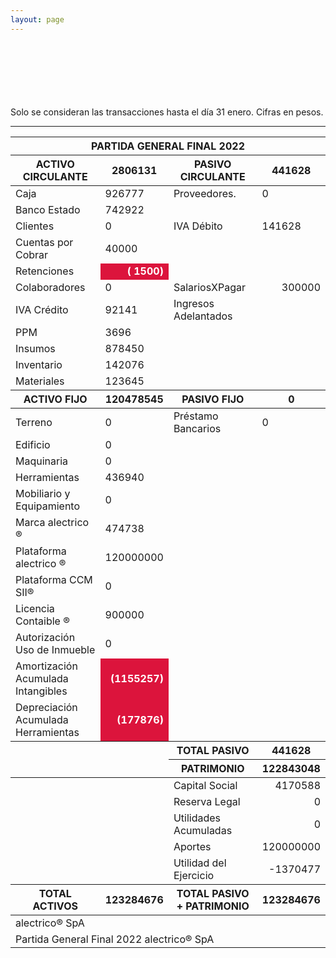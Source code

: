 ```yaml
--- 
layout: page
--- 
```




<br> <br> <br> <br> <br> <br> 
Solo se consideran las transacciones hasta el día 31	enero.
Cifras en pesos.
<table>
<thead> <th colspan='6'> PARTIDA GENERAL FINAL 2022 </th> </thead> 
<thead> <th>  ACTIVO CIRCULANTE </th> <th> 2806131</th>
<th > PASIVO CIRCULANTE </th> <th>441628</th> </thead>
<tbody>
<tr> <td> Caja </td> <td>926777</td> <td> Proveedores. </td> <td> 0</td> </tr>
<tr> <td> Banco Estado </td> <td>742922</td></tr>
<tr> <td> Clientes </td> <td>0</td> <td>  IVA Débito </td> <td>141628</td> </tr>
<tr> <td> Cuentas por Cobrar </td> <td>40000</td></tr>
<tr> <td> Retenciones </td> <td align='right' style='font-weight:bold; color: white; background-color: crimson'>(  1500)</td> </tr> 
<tr> <td> Colaboradores </td> <td> 0</td> 
<td> SalariosXPagar </td> <td align='right'> 300000</td></tr> 
<tr> <td> IVA Crédito </td><td>92141</td> 
<td> Ingresos Adelantados </td> </tr>
<tr> <td> PPM </td> <td>3696</td></tr> 
<tr> <td> Insumos</td> <td>878450</td> </tr>
<tr> <td> Inventario </td>
<td>142076</td> </tr>
<tr> <td> Materiales </td>
<td>123645</td> </tr>
<thead> <th> ACTIVO FIJO </th> <th>120478545</th> 
<th> PASIVO FIJO </th> <th>0</th>  </thead> 
<tr> <td> Terreno </td> <td>0</td> 
<td> Préstamo Bancarios </td> <td>0</td> </tr>
<tr><td> Edificio </td> <td>0</td> </tr>
<tr><td> Maquinaria </td> <td>0</td> <td colspan='2'> </td> </tr>
<tr><td> Herramientas </td> <td>436940</td> <td colspan='2'> </td> </tr>
<tr><td> Mobiliario y Equipamiento </td><td> 0 </td> <td colspan='2'> </td> </tr>
<tr><td> Marca alectrico ® </td> <td>474738</td> <td colspan='2'> </td> </tr>
<tr><td> Plataforma alectrico ® </td> <td>120000000</td> <td colspan='2'> </td> </tr>
<tr><td> Plataforma CCM SII® </td> <td>0</td> <td colspan='2'> </td> </tr>
<tr><td> Licencia Contaible ®  </td> <td>900000</td> <td colspan='2'> </td> </tr>
<tr><td> Autorización Uso de Inmueble </td> <td>0</td> <td colspan='2'> </td> </tr>
<tr><td> Amortización Acumulada Intangibles </td> <td align='right' style='font-weight:bold; color: white; background-color: crimson'>(1155257)</td> <td colspan='2'> </td> </tr>
<tr><td> Depreciación Acumulada Herramientas </td> <td align='right' style='font-weight:bold; color: white; background-color: crimson'>(177876)</td><td colspan='2'> </td> </tr>
<thead> <td> </td> <td> </td> <th> TOTAL PASIVO </th> <th> 441628</th></thead>
<thead> <td> </td> <td> </td> <th> PATRIMONIO </th> <th>122843048</th> </thead><tr> <td colspan='2'></td> <td> Capital Social </td><td align='right'> 4170588</td> </tr>
<tr> <td colspan='2'></td> <td> Reserva Legal </td> <td align='right' >0</td> </tr>
<tr> <td colspan='2'></td> <td> Utilidades Acumuladas </td> <td align='right' >0</td> </tr>
<tr> <td colspan='2'></td> <td> Aportes </td> <td align='right' >120000000</td> </tr>
<tr> <td colspan='2'></td> <td> Utilidad del Ejercicio </td><td align='right'>-1370477</td> </tr>
<thead><th>TOTAL ACTIVOS</th><th>123284676</th><th>TOTAL PASIVO + PATRIMONIO</th><th>123284676</th></thead>
<tr><td colspan='8'> alectrico® SpA </td> </tr>
<tr><td colspan='8'> Partida General Final 2022 alectrico® SpA</td></tr>
<tr> <hr> </tr>
</tbody>
</table>

